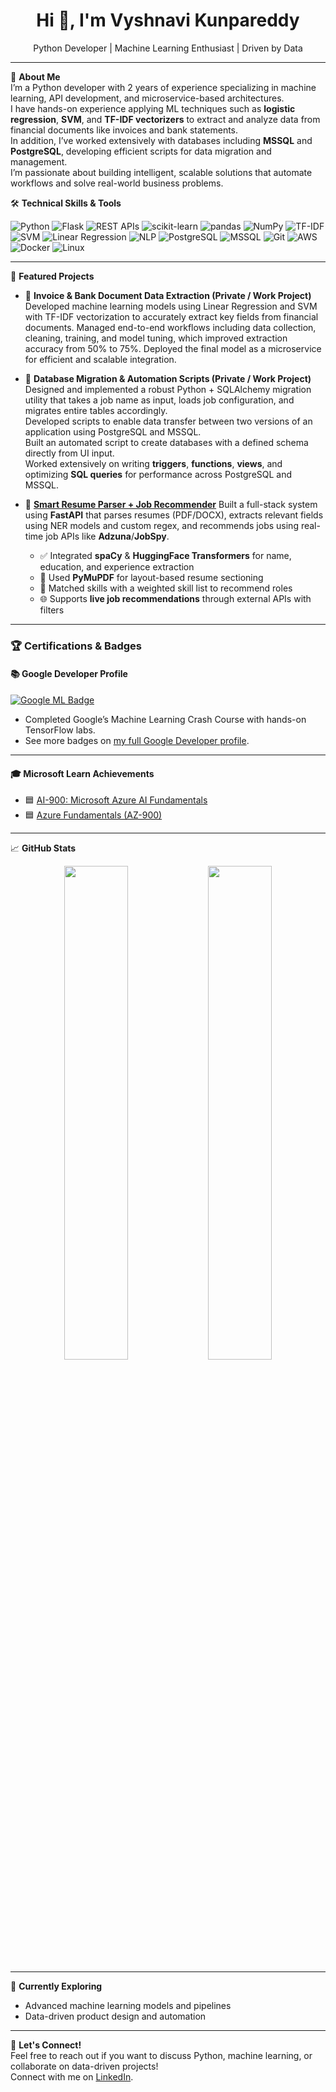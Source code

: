 <!--
**vyshnavi-kunapareddy-026/vyshnavi-kunapareddy-026** is a ✨ _special_ ✨ repository because its `README.md` (this file) appears on your GitHub profile.

Here are some ideas to get you started:

- 🔭 I’m currently working on ...
- 🌱 I’m currently learning ...
- 👯 I’m looking to collaborate on ...
- 🤔 I’m looking for help with ...
- 💬 Ask me about ...
- 📫 How to reach me: ...
- 😄 Pronouns: ...
- ⚡ Fun fact: ...
-->

<h1 align="center">Hi 👋, I'm Vyshnavi Kunpareddy</h1>
<p align="center">
  Python Developer | Machine Learning Enthusiast | Driven by Data
</p>

---

🎯 **About Me**  
I’m a Python developer with 2 years of experience specializing in machine learning, API development, and microservice-based architectures.  
I have hands-on experience applying ML techniques such as **logistic regression**, **SVM**, and **TF-IDF vectorizers** to extract and analyze data from financial documents like invoices and bank statements.  
In addition, I’ve worked extensively with databases including **MSSQL** and **PostgreSQL**, developing efficient scripts for data migration and management.  
I’m passionate about building intelligent, scalable solutions that automate workflows and solve real-world business problems.


🛠 **Technical Skills & Tools**

![Python](https://img.shields.io/badge/-Python-black?style=flat-square&logo=Python)
![Flask](https://img.shields.io/badge/-Flask-black?style=flat-square&logo=flask)
![REST APIs](https://img.shields.io/badge/-REST%20APIs-black?style=flat-square)
![scikit-learn](https://img.shields.io/badge/-scikit--learn-black?style=flat-square&logo=scikit-learn)
![pandas](https://img.shields.io/badge/-Pandas-black?style=flat-square&logo=Pandas)
![NumPy](https://img.shields.io/badge/-NumPy-black?style=flat-square&logo=numpy)
![TF-IDF](https://img.shields.io/badge/-TF--IDF-black?style=flat-square)
![SVM](https://img.shields.io/badge/-SVM-black?style=flat-square)
![Linear Regression](https://img.shields.io/badge/-Linear%20Regression-black?style=flat-square)
![NLP](https://img.shields.io/badge/-NLP-black?style=flat-square)
![PostgreSQL](https://img.shields.io/badge/-PostgreSQL-black?style=flat-square&logo=postgresql)
![MSSQL](https://img.shields.io/badge/-MSSQL-black?style=flat-square&logo=microsoftsqlserver)
![Git](https://img.shields.io/badge/-Git-black?style=flat-square&logo=git)
![AWS](https://img.shields.io/badge/-AWS-black?style=flat-square&logo=amazonaws)
![Docker](https://img.shields.io/badge/-Docker-black?style=flat-square&logo=docker)
![Linux](https://img.shields.io/badge/-Linux%20Commands-black?style=flat-square&logo=linux)


---

📌 **Featured Projects**

- 🧾 **Invoice & Bank Document Data Extraction (Private / Work Project)**  
Developed machine learning models using Linear Regression and SVM with TF-IDF vectorization to accurately extract key fields from financial documents. Managed end-to-end workflows including data collection, cleaning, training, and model tuning, which improved extraction accuracy from 50% to 75%. Deployed the final model as a microservice for efficient and scalable integration.

- 🔄 **Database Migration & Automation Scripts (Private / Work Project)**  
  Designed and implemented a robust Python + SQLAlchemy migration utility that takes a job name as input, loads job configuration, and migrates entire tables accordingly.  
  Developed scripts to enable data transfer between two versions of an application using PostgreSQL and MSSQL.  
  Built an automated script to create databases with a defined schema directly from UI input.  
  Worked extensively on writing **triggers**, **functions**, **views**, and optimizing **SQL queries** for performance across PostgreSQL and MSSQL.
-  🤖 [**Smart Resume Parser + Job Recommender**](https://github.com/vyshnavi-kunapareddy-026/smart_resume_parser_job_recommender)
  Built a full-stack system using **FastAPI** that parses resumes (PDF/DOCX), extracts relevant fields using NER models and custom regex, and recommends jobs using real-time job APIs like **Adzuna**/**JobSpy**.  
    - ✅ Integrated **spaCy** & **HuggingFace Transformers** for name, education, and experience extraction  
    - 📄 Used **PyMuPDF** for layout-based resume sectioning  
    - 🧠 Matched skills with a weighted skill list to recommend roles  
    - 🌐 Supports **live job recommendations** through external APIs with filters  


---
### 🏆 Certifications & Badges

#### 📚 Google Developer Profile  
[![Google ML Badge](https://developers.google.com/machine-learning/crash-course/images/social-share.png)](https://developers.google.com/profile/u/110040434782534707972)

- Completed Google’s Machine Learning Crash Course with hands-on TensorFlow labs.  
- See more badges on [my full Google Developer profile](https://developers.google.com/profile/u/110040434782534707972).

---

#### 🎓 Microsoft Learn Achievements

- 🟦 [AI-900: Microsoft Azure AI Fundamentals](https://learn.microsoft.com/en-us/users/vyshnavikunapareddy-0577/achievements/QS8Z7N4E)
- 🟦 [Azure Fundamentals (AZ-900)](https://learn.microsoft.com/en-us/users/vyshnavikunapareddy-0577/achievements/7kcxn8nz)
---

📈 **GitHub Stats**

<p align="center">
  <img src="https://github-readme-stats.vercel.app/api?username=vyshnavi-kunpareddy-026&show_icons=true&theme=default" width="45%" />
  <img src="https://github-readme-stats.vercel.app/api/top-langs/?username=vyshnavi-kunpareddy-026&layout=compact" width="45%" />
</p>

---

🌱 **Currently Exploring**
- Advanced machine learning models and pipelines   
- Data-driven product design and automation
  
---

🤝 **Let's Connect!**  
Feel free to reach out if you want to discuss Python, machine learning, or collaborate on data-driven projects!  
Connect with me on [LinkedIn](https://www.linkedin.com/in/vyshnavi-kunapareddy-351157185/).

